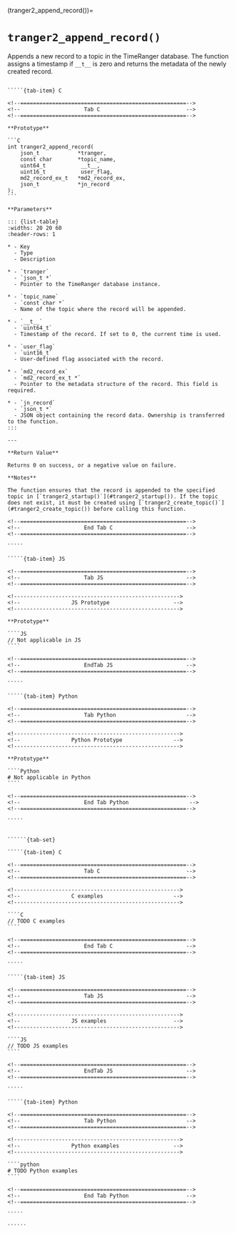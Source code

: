 <!-- ============================================================== -->
(tranger2_append_record())=
# `tranger2_append_record()`
<!-- ============================================================== -->

Appends a new record to a topic in the TimeRanger database. The function assigns a timestamp if `__t__` is zero and returns the metadata of the newly created record.

<!------------------------------------------------------------>
<!--                    Prototypes                          -->
<!------------------------------------------------------------>

``````{tab-set}

`````{tab-item} C

<!--====================================================-->
<!--                    Tab C                           -->
<!--====================================================-->

**Prototype**

```C
int tranger2_append_record(
    json_t            *tranger,
    const char        *topic_name,
    uint64_t           __t__,
    uint16_t           user_flag,
    md2_record_ex_t   *md2_record_ex,
    json_t            *jn_record
);
```

**Parameters**

::: {list-table}
:widths: 20 20 60
:header-rows: 1

* - Key
  - Type
  - Description

* - `tranger`
  - `json_t *`
  - Pointer to the TimeRanger database instance.

* - `topic_name`
  - `const char *`
  - Name of the topic where the record will be appended.

* - `__t__`
  - `uint64_t`
  - Timestamp of the record. If set to 0, the current time is used.

* - `user_flag`
  - `uint16_t`
  - User-defined flag associated with the record.

* - `md2_record_ex`
  - `md2_record_ex_t *`
  - Pointer to the metadata structure of the record. This field is required.

* - `jn_record`
  - `json_t *`
  - JSON object containing the record data. Ownership is transferred to the function.
:::

---

**Return Value**

Returns 0 on success, or a negative value on failure.

**Notes**

The function ensures that the record is appended to the specified topic in [`tranger2_startup()`](#tranger2_startup()). If the topic does not exist, it must be created using [`tranger2_create_topic()`](#tranger2_create_topic()) before calling this function.

<!--====================================================-->
<!--                    End Tab C                       -->
<!--====================================================-->

`````

`````{tab-item} JS

<!--====================================================-->
<!--                    Tab JS                          -->
<!--====================================================-->

<!---------------------------------------------------->
<!--                JS Prototype                    -->
<!---------------------------------------------------->

**Prototype**

````JS
// Not applicable in JS
````

<!--====================================================-->
<!--                    EndTab JS                       -->
<!--====================================================-->

`````

`````{tab-item} Python

<!--====================================================-->
<!--                    Tab Python                      -->
<!--====================================================-->

<!---------------------------------------------------->
<!--                Python Prototype                -->
<!---------------------------------------------------->

**Prototype**

````Python
# Not applicable in Python
````

<!--====================================================-->
<!--                    End Tab Python                   -->
<!--====================================================-->

`````

``````

<!------------------------------------------------------------>
<!--                    Examples                            -->
<!------------------------------------------------------------>

```````{dropdown} Examples

``````{tab-set}

`````{tab-item} C

<!--====================================================-->
<!--                    Tab C                           -->
<!--====================================================-->

<!---------------------------------------------------->
<!--                C examples                      -->
<!---------------------------------------------------->

````C
// TODO C examples
````

<!--====================================================-->
<!--                    End Tab C                       -->
<!--====================================================-->

`````

`````{tab-item} JS

<!--====================================================-->
<!--                    Tab JS                          -->
<!--====================================================-->

<!---------------------------------------------------->
<!--                JS examples                     -->
<!---------------------------------------------------->

````JS
// TODO JS examples
````

<!--====================================================-->
<!--                    EndTab JS                       -->
<!--====================================================-->

`````

`````{tab-item} Python

<!--====================================================-->
<!--                    Tab Python                      -->
<!--====================================================-->

<!---------------------------------------------------->
<!--                Python examples                 -->
<!---------------------------------------------------->

````python
# TODO Python examples
````

<!--====================================================-->
<!--                    End Tab Python                  -->
<!--====================================================-->

`````

``````

```````
